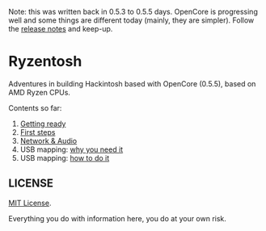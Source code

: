 Note: this was written back in 0.5.3 to 0.5.5 days. OpenCore is progressing well and some things are different today (mainly, they are simpler). Follow the [release notes](https://github.com/acidanthera/OpenCorePkg/releases) and keep-up.

# Ryzentosh

Adventures in building Hackintosh based with OpenCore (0.5.5), based on AMD Ryzen CPUs.

Contents so far:

1. [Getting ready](opencore-getting-ready.md)
2. [First steps](opencore-first-steps.md)
3. [Network & Audio](opencore-network-audio.md)
4. USB mapping: [why you need it](usb-mapping-why.md)
5. USB mapping: [how to do it](usb-mapping-how.md)

## LICENSE

[MIT License](LICENSE). 

Everything you do with information here, you do at your own risk.
